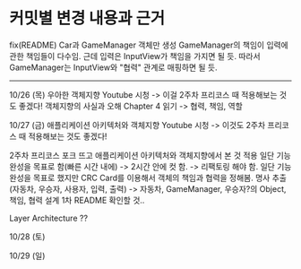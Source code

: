 # 커밋별 변경 내용과 근거
fix(README)
Car과 GameManager 객체만 생성
GameManager의 책임이 입력에 관한 책임들이 다수임. 근데 입력은 InputView가 책임을 가지면 될 듯.
따라서 GameManager는 InputView와 "협력" 관계로 매핑하면 될 듯.

---

10/26 (목)
우아한 객체지향 Youtube 시청 -> 이걸 2주차 프리코스 때 적용해보는 것도 좋겠다!
객체지향의 사실과 오해 Chapter 4 읽기 -> 협력, 책임, 역할


10/27 (금)
애플리케이션 아키텍처와 객체지향 Youtube 시청 -> 이것도 2주차 프리코스 때 적용해보는 것도 좋겠다!

2주차 프리코스 포크 뜨고 애플리케이션 아키텍처와 객체지향에서 본 것 적용
일단 기능 완성을 목표로 함(빠른 시간 내에) -> 2시간 안에 컷 함. -> 리팩토링 해야 함.
일단 기능 완성을 목표로 했지만 CRC Card를 이용해서 객체의 책임과 협력을 정해봄.
명사 추출(자동차, 우승자, 사용자, 입력, 출력) -> 자동차, GameManager, 우승자?의 Object, 책임, 협력 설계
1차 README 확인할 것..

Layer Architecture ??



10/28 (토)


10/29 (일)